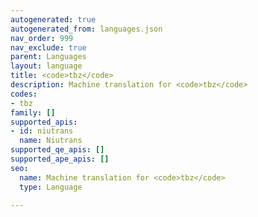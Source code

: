 ```yaml
---
autogenerated: true
autogenerated_from: languages.json
nav_order: 999
nav_exclude: true
parent: Languages
layout: language
title: <code>tbz</code>
description: Machine translation for <code>tbz</code>
codes:
- tbz
family: []
supported_apis:
- id: niutrans
  name: Niutrans
supported_qe_apis: []
supported_ape_apis: []
seo:
  name: Machine translation for <code>tbz</code>
  type: Language

---
```


